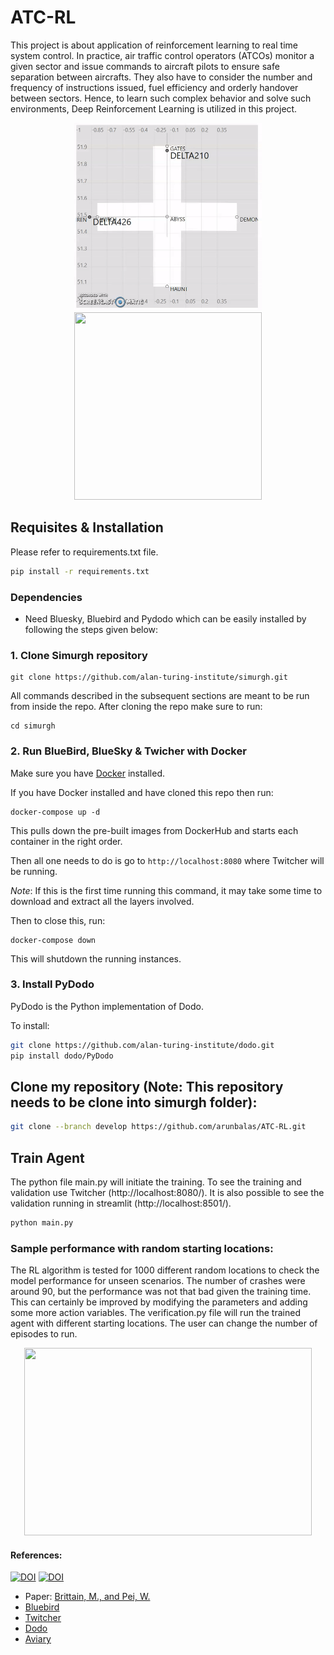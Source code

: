 # ATC-RL
This project is about application of reinforcement learning to real time system control. In practice, air traffic control operators (ATCOs) monitor a given sector and issue commands to aircraft pilots to ensure safe separation between aircrafts. They also have to consider the number and frequency of instructions issued, fuel efficiency and orderly handover between sectors. Hence, to learn such complex behavior and solve such environments, Deep Reinforcement Learning is utilized in this project.

<p align="center">
  <img width="300" height="300" src="https://github.com/arunbalas/ATC-RL/blob/develop/Final%20Gif1.gif">
  <img width="300" height="300" src="https://github.com/arunbalas/ATC-RL/blob/develop/Final%20Gif.gif">
</p>


## Requisites & Installation

Please refer to requirements.txt file.

```bash
pip install -r requirements.txt
```


### Dependencies

- Need Bluesky, Bluebird and Pydodo which can be easily installed by following the steps given below:

### 1. Clone Simurgh repository


```{bash}
git clone https://github.com/alan-turing-institute/simurgh.git
```

All commands described in the subsequent sections are meant to be run from inside the repo. After cloning the repo make sure to run:

```{bash}
cd simurgh
```

### 2. Run BlueBird, BlueSky & Twicher with Docker

Make sure you have [Docker](https://www.docker.com/get-started) installed.

If you have Docker installed and have cloned this repo then run:

```{bash}
docker-compose up -d
```

This pulls down the pre-built images from DockerHub and
starts each container in the right order.

Then all one needs to do is go to
`http://localhost:8080` where Twitcher will be running.

_Note_: If this is the first time running this command, it may take some time to
download and extract all the layers involved.

Then to close this, run:

```
docker-compose down
```

This will shutdown the running instances.

### 3. Install PyDodo

PyDodo is the Python implementation of Dodo.

To install:

```bash
git clone https://github.com/alan-turing-institute/dodo.git
pip install dodo/PyDodo
```

## Clone my repository (Note: This repository needs to be clone into simurgh folder):
```bash
git clone --branch develop https://github.com/arunbalas/ATC-RL.git
```

## Train Agent
The python file main.py will initiate the training. To see the training and validation use Twitcher (http://localhost:8080/). It is also possible to see the validation running in streamlit (http://localhost:8501/).

```bash
python main.py
```
### Sample performance with random starting locations:
The RL algorithm is tested for 1000 different random locations to check the model performance for unseen scenarios. The number of crashes were around 90, but the performance was not that bad given the training time. This can certainly be improved by modifying the parameters and adding some more action variables. The verification.py file will run the trained agent with different starting locations. The user can change the number of episodes to run.

<!--- ![sample_gif](https://github.com/arunbalas/ATC-RL/blob/develop/Final%20Gif.gif) -->

<p align="center">
  <img width="460" height="300" src="https://github.com/arunbalas/ATC-RL/blob/develop/Final%20Gif.gif">
</p>


#### References:
[![DOI](https://zenodo.org/badge/148370950.svg)](https://zenodo.org/badge/latestdoi/148370950)
[![DOI](https://travis-ci.com/alan-turing-institute/simurgh.svg?branch=master)](https://travis-ci.com/alan-turing-institute/simurgh)
- Paper: [Brittain, M., and Pei, W.](https://arxiv.org/pdf/1905.01303.pdf)
- [Bluebird](https://github.com/alan-turing-institute/bluebird)
- [Twitcher](https://github.com/alan-turing-institutetwitcher)
- [Dodo](https://github.com/alan-turing-institute/dodo)
- [Aviary](https://github.com/alan-turing-institute/aviary)

